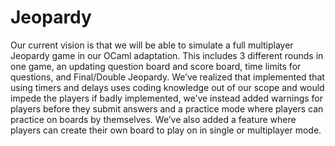 # Jeopardy

Our current vision is that we will be able to simulate a full multiplayer Jeopardy game in our
OCaml adaptation. This includes 3 different rounds in one game, an updating question board
and score board, time limits for questions, and Final/Double Jeopardy. We’ve realized that
implemented that using timers and delays uses coding knowledge out of our scope and would
impede the players if badly implemented, we’ve instead added warnings for players before they
submit answers and a practice mode where players can practice on boards by themselves.
We’ve also added a feature where players can create their own board to play on in single or
multiplayer mode.
